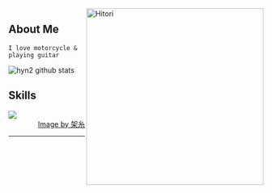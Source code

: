 <img align="right" width="350" alt="Hitori" src="https://pbs.twimg.com/media/FlDaH2LaEAY1NlM?format=jpg&name=large"/>
<div>
<h2> About Me </h2>

 ```
 I love motorcycle & playing guitar
 ```

 ![hyn2 github stats](https://github-readme-stats.vercel.app/api?username=hyn2&show_icons=true&theme=dark)
  
<h2> Skills </h2>
  <img src="https://skillicons.dev/icons?i=laravel&theme=dark" />
  
</div>

 


  

<div align="right">
  <a href="https://twitter.com/k4itoh">Image by 架糸</a>
</div>


------

  

